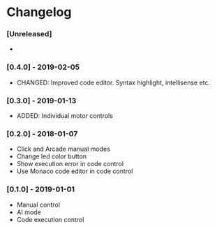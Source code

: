 # Changelog

### [Unreleased]
* 

### [0.4.0] - 2019-02-05
* CHANGED: Improved code editor. Syntax highlight, intellisense etc.

### [0.3.0] - 2019-01-13
* ADDED: Individual motor controls

### [0.2.0] - 2018-01-07
* Click and Arcade manual modes
* Change led color button
* Show execution error in code control
* Use Monaco code editor in code control

### [0.1.0] - 2019-01-01
* Manual control
* AI mode
* Code execution control
